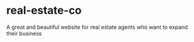 # real-estate-co
A great and beautiful website for real estate agents who want to expand their business
